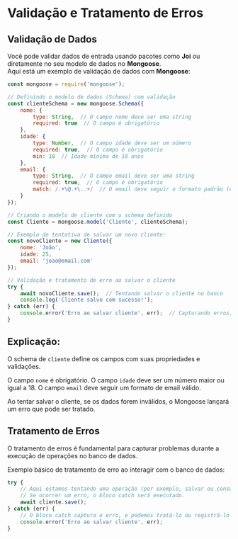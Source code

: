 # Validação e Tratamento de Erros

## Validação de Dados

Você pode validar dados de entrada usando pacotes como **Joi** ou diretamente no seu modelo de dados no **Mongoose**.  
Aqui está um exemplo de validação de dados com **Mongoose**:

```javascript
const mongoose = require('mongoose');

// Definindo o modelo de dados (Schema) com validação
const clienteSchema = new mongoose.Schema({
    nome: {
        type: String,  // O campo nome deve ser uma string
        required: true  // O campo é obrigatório
    },
    idade: {
        type: Number,  // O campo idade deve ser um número
        required: true,  // O campo é obrigatório
        min: 18  // Idade mínima de 18 anos
    },
    email: {
        type: String,  // O campo email deve ser uma string
        required: true,  // O campo é obrigatório
        match: /.+\@.+\..+/  // O email deve seguir o formato padrão (exemplo@dominio.com)
    }
});

// Criando o modelo de cliente com o schema definido
const Cliente = mongoose.model('Cliente', clienteSchema);

// Exemplo de tentativa de salvar um novo cliente:
const novoCliente = new Cliente({
    nome: 'João',
    idade: 25,
    email: 'joao@email.com'
});

// Validação e tratamento de erro ao salvar o cliente
try {
    await novoCliente.save();  // Tentando salvar o cliente no banco
    console.log('Cliente salvo com sucesso!');
} catch (err) {
    console.error('Erro ao salvar cliente', err);  // Capturando erros, se ocorrerem
}
```

## Explicação:
O schema de `cliente` define os campos com suas propriedades e validações.

O campo `nome` é obrigatório.
O campo `idade` deve ser um número maior ou igual a 18.
O campo `email` deve seguir um formato de email válido.

Ao tentar salvar o cliente, se os dados forem inválidos, o Mongoose lançará um erro que pode ser tratado.

## Tratamento de Erros

O tratamento de erros é fundamental para capturar problemas durante a execução de operações no banco de dados.

Exemplo básico de tratamento de erro ao interagir com o banco de dados:

```javascript
try {
    // Aqui estamos tentando uma operação (por exemplo, salvar ou consultar dados)
    // Se ocorrer um erro, o bloco catch será executado.
    await cliente.save();
} catch (err) {
    // O bloco catch captura o erro, e podemos tratá-lo ou registrá-lo no console
    console.error('Erro ao salvar cliente', err);
}
```
